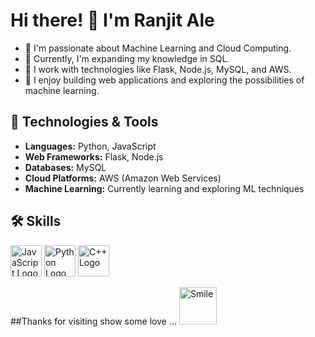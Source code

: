 # Hi there! 👋 I'm Ranjit Ale

- 👀 I'm passionate about Machine Learning and Cloud Computing.
- 🌱 Currently, I'm expanding my knowledge in SQL.
- 💼 I work with technologies like Flask, Node.js, MySQL, and AWS.
- 🚀 I enjoy building web applications and exploring the possibilities of machine learning.

## 🔧 Technologies & Tools

- **Languages:** Python, JavaScript
- **Web Frameworks:** Flask, Node.js
- **Databases:** MySQL
- **Cloud Platforms:** AWS (Amazon Web Services)
- **Machine Learning:** Currently learning and exploring ML techniques

## 🛠️ Skills

<!-- JavaScript Logo -->
<img src="https://upload.wikimedia.org/wikipedia/commons/9/99/Unofficial_JavaScript_logo_2.svg" alt="JavaScript Logo" width="50" height="50">

<img src="[https://www.python.org/static/community_logos/python-logo.png](https://upload.wikimedia.org/wikipedia/commons/thumb/c/c3/Python-logo-notext.svg/115px-Python-logo-notext.svg.png)" alt="Python Logo" width="50" height="50">

<!-- C++ Logo -->
<img src="https://upload.wikimedia.org/wikipedia/commons/1/18/ISO_C%2B%2B_Logo.svg" alt="C++ Logo" width="50" height="50">

<!-- Add more skills and logos as needed -->
##Thanks for visiting show some love ...
<img src='https://encrypted-tbn0.gstatic.com/images?q=tbn:ANd9GcTDtRqvrRBYC8TxxWOYhqmZDtCCMWTX9DwpNxnf-Qdv&s' alt="Smile" height='60'>
